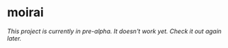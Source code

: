 moirai
======

*This project is currently in pre-alpha. It doesn't work yet. Check it out again
later.*
